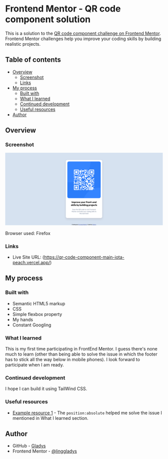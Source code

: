 # Frontend Mentor - QR code component solution

This is a solution to the [QR code component challenge on Frontend Mentor](https://www.frontendmentor.io/challenges/qr-code-component-iux_sIO_H). Frontend Mentor challenges help you improve your coding skills by building realistic projects. 

## Table of contents

- [Overview](#overview)
  - [Screenshot](#screenshot)
  - [Links](#links)
- [My process](#my-process)
  - [Built with](#built-with)
  - [What I learned](#what-i-learned)
  - [Continued development](#continued-development)
  - [Useful resources](#useful-resources)
- [Author](#author)

## Overview

### Screenshot

![](./images/frontend1.png)

Browser used: Firefox

### Links

- Live Site URL: (https://qr-code-component-main-iota-peach.vercel.app/)

## My process

### Built with

- Semantic HTML5 markup
- CSS
- Simple flexbox property
- My hands
- Constant Googling


### What I learned
This is my first time participating in FrontEnd Mentor. I guess there's none much to learn (other than being able to solve the issue in which the footer has to stick all the way below in mobile phones). I look forward to participate when I am ready.

### Continued development
I hope I can build it using TailWind CSS.

### Useful resources

- [Example resource 1](https://stackoverflow.com/questions/25241593/sticky-footer-not-totaly-in-the-bottom-on-a-mobile-device) - The `position:absolute` helped me solve the issue I mentioned in What I learned section.

## Author

- GitHub - [Gladys](https://github.com/linggladys)
- Frontend Mentor - [@linggladys](https://www.frontendmentor.io/profile/linggladys)


